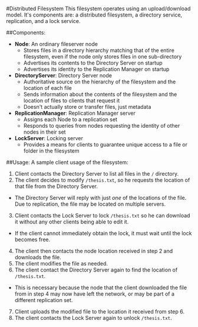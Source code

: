 #Distributed Filesystem
This filesystem operates using an upload/download model. It's components are: a distributed filesystem, a directory
service, replication, and a lock service.

##Components:
- **Node**: An ordinary fileserver node
  - Stores files in a directory hierarchy matching that of the entire filesystem, even if the node only stores files in one sub-directory
  - Advertises its contents to the Directory Server on startup
  - Advertises its identity to the Replication Manager on startup
- **DirectoryServer**: Directory Server node
  - Authoritative source on the hierarchy of the filesystem and the location of each file
  - Sends information about the contents of the filesystem and the location of files to clients that request it
  - Doesn't actually store or transfer files, just metadata
- **ReplicationManager**: Replication Manager server
  - Assigns each Node to a replication set
  - Responds to queries from nodes requesting the identity of other nodes in their set
- **LockServer**: Locking server
  - Provides a means for clients to guarantee unique access to a file or folder in the filesystem

##Usage:
A sample client usage of the filesystem:

1. Client contacts the Directory Server to list all files in the `/` directory.
2. The client decides to modify `/thesis.txt`, so he requests the location of that file from the Directory Server.
  * The Directory Server will reply with just *one* of the locations of the file. Due to replication, the file may be located on multiple servers.
3. Client contacts the Lock Server to lock `/thesis.txt` so he can download it without any other clients being able to edit it.
  * If the client cannot immediately obtain the lock, it must wait until the lock becomes free.
4. The client then contacts the node location received in step 2 and downloads the file.
5. The client modifies the file as needed.
6. The client contact the Directory Server again to find the location of `/thesis.txt`.
  * This is necessary because the node that the client downloaded the file from in step 4 may now have left the network, or may be part of a different replication set.
7. Client uploads the modified file to the location it received from step 6.
8. The client contacts the Lock Server again to unlock `/thesis.txt`.